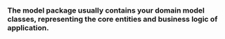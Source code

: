 ### The model package usually contains your domain model classes, representing the core entities and business logic of application.